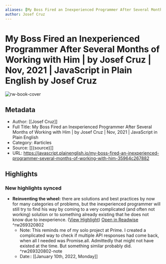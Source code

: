```yaml
---
aliases: [My Boss Fired an Inexperienced Programmer After Several Months of Working with Him | by Josef Cruz | Nov, 2021 | JavaScript in Plain English, My Boss Fired an Inexperienced Programmer After Several Months of Working with Him | by Josef Cruz | Nov, 2021 | JavaScript in Plain English]
author: Josef Cruz
---
```

# My Boss Fired an Inexperienced Programmer After Several Months of Working with Him | by Josef Cruz | Nov, 2021 | JavaScript in Plain English by Josef Cruz

![rw-book-cover](https://readwise-assets.s3.amazonaws.com/static/images/article3.5c705a01b476.png)

## Metadata
- Author: [[Josef Cruz]]
- Full Title: My Boss Fired an Inexperienced Programmer After Several Months of Working with Him | by Josef Cruz | Nov, 2021 | JavaScript in Plain English
- Category: #articles
- Source: [[{source}]]
- URL: https://javascript.plainenglish.io/my-boss-fired-an-inexperienced-programmer-several-months-of-working-with-him-35964c267882

## Highlights
### New highlights synced
- **Reinventing the wheel:** there are solutions and best practices by now for many categories of problems, but the inexperienced programmer will still try to find his way by coming to a very complicated (and often not working) solution or to something already existing that he does not know due to inexperience. ([View Highlight](https://javascript.plainenglish.io/my-boss-fired-an-inexperienced-programmer-several-months-of-working-with-him-35964c267882?__readwiseLocation=0%2F0%2F1%2F0%2F0%2F0%2F4%2F0%2F2%2F3%2F3%2F0%2F0%3A0%2C1%2F1%2F0%2F0%2F0%2F4%2F0%2F2%2F3%2F3%2F0%2F0%3A283#:~:text=Reinventing%20the%20wheel%3A%20there%20are%2Cnot%20know%20due%20to%20inexperience.)) [Open in Readwise](https://readwise.io/open/269320802) ^rw269320802
    - Note: This reminds me of my solo project at Prime. I created a complicated way to check if multiple API responses had come back, when all I needed was Promise.all. Admittedly that might not have existed at the time. But something similar probably did. ^rw269320802-note
    - Date:: [[January 10th, 2022, Monday]]
